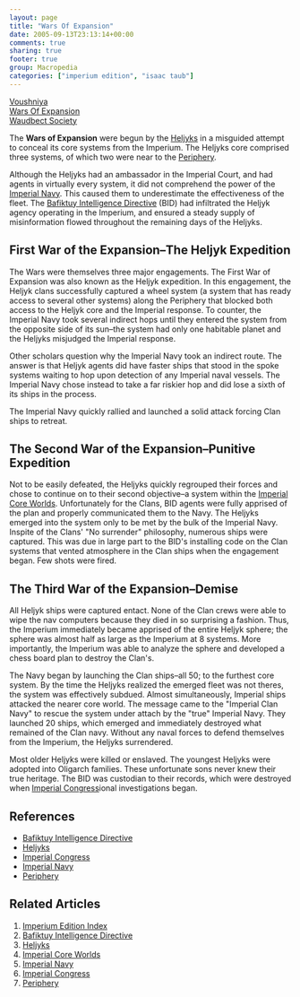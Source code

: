 ```yaml
---
layout: page
title: "Wars Of Expansion"
date: 2005-09-13T23:13:14+00:00
comments: true
sharing: true
footer: true
group: Macropedia
categories: ["imperium edition", "isaac taub"]
---
```


<div class='row'>
	<div class='col-md-4'><a href='/macropedia/voushniya'>Voushniya</a></div>
	<div class='col-md-4'><a href='/macropedia/wars-of-expansion'>Wars Of Expansion</a></div>
	<div class='col-md-4'><a href='/macropedia/waudbect-society'>Waudbect Society</a></div>
</div>


The **Wars of Expansion** were begun by the [Heljyks](/macropedia/heljyks) in a misguided attempt to conceal its core systems from the Imperium. The Heljyks core comprised three systems, of which two were near to the [Periphery](/macropedia/periphery).

Although the Heljyks had an ambassador in the Imperial Court, and had agents in virtually every system, it did not comprehend the power of the [Imperial Navy](/macropedia/imperial-navy). This caused them to underestimate the effectiveness of the fleet. The [Bafiktuy Intelligence Directive](/macropedia/bafiktuy-intelligence-directive) (BID) had infiltrated the Heljyk agency operating in the Imperium, and ensured a steady supply of misinformation flowed throughout the remaining days of the Heljyks.

## First War of the Expansion&ndash;The Heljyk Expedition

The Wars were themselves three major engagements. The First War of Expansion was also known as the Heljyk expedition. In this engagement, the Heljyk clans successfully captured a wheel system (a system that has ready access to several other systems) along the Periphery that blocked both access to the Heljyk core and the Imperial response. To counter, the Imperial Navy took several indirect hops until they entered the system from the opposite side of its sun&ndash;the system had only one habitable planet and the Heljyks misjudged the Imperial response.

Other scholars question why the Imperial Navy took an indirect route. The answer is that Heljyk agents did have faster ships that stood in the spoke systems waiting to hop upon detection of any Imperial naval vessels. The Imperial Navy chose instead to take a far riskier hop and did lose a sixth of its ships in the process.

The Imperial Navy quickly rallied and launched a solid attack forcing Clan ships to retreat.

## The Second War of the Expansion&ndash;Punitive Expedition

Not to be easily defeated, the Heljyks quickly regrouped their forces and chose to continue on to their second objective&ndash;a system within the [Imperial Core Worlds](/macropedia/imperial-core-worlds). Unfortunately for the Clans, BID agents were fully apprised of the plan and properly communicated them to the Navy. The Heljyks emerged into the system only to be met by the bulk of the Imperial Navy. Inspite of the Clans' "No surrender" philosophy, numerous ships were captured. This was due in large part to the BID's installing code on the Clan systems that vented atmosphere in the Clan ships when the engagement began. Few shots were fired.

## The Third War of the Expansion&ndash;Demise

All Heljyk ships were captured entact. None of the Clan crews were able to wipe the nav computers because they died in so surprising a fashion. Thus, the Imperium immediately became apprised of the entire Heljyk sphere; the sphere was almost half as large as the Imperium at 8 systems. More importantly, the Imperium was able to analyze the sphere and developed a chess board plan to destroy the Clan's.

The Navy began by launching the Clan ships&ndash;all 50; to the furthest core system. By the time the Heljyks realized the emerged fleet was not theres, the system was effectively subdued. Almost simultaneously, Imperial ships attacked the nearer core world. The message came to the "Imperial Clan Navy" to rescue the system under attach by the "true" Imperial Navy. They launched 20 ships, which emerged and immediately destroyed what remained of the Clan navy. Without any naval forces to defend themselves from the Imperium, the Heljyks surrendered.

Most older Heljyks were killed or enslaved. The youngest Heljyks were adopted into Oligarch families. These unfortunate sons never knew their true heritage. The BID was custodian to their records, which were destroyed when [Imperial Congress](/macropedia/imperial-congress)ional investigations began. 

## References
* [Bafiktuy Intelligence Directive](/macropedia/bafiktuy-intelligence-directive)
* [Heljyks](/macropedia/heljyks)
* [Imperial Congress](/macropedia/imperial-congress)
* [Imperial Navy](/macropedia/imperial-navy)
* [Periphery](/macropedia/periphery)

## Related Articles

1. [Imperium Edition Index](/macropedia/imperium-edition-index)
2. [Bafiktuy Intelligence Directive](/macropedia/bafiktuy-intelligence-directive)
3. [Heljyks](/macropedia/heljyks)
4. [Imperial Core Worlds](/macropedia/imperial-core-worlds)
5. [Imperial Navy](/macropedia/imperial-navy)
6. [Imperial Congress](/macropedia/imperial-congress)
7. [Periphery](/macropedia/periphery)


 
